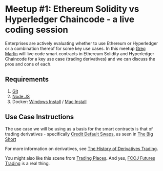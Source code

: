 # Meetup #1: Ethereum Solidity vs Hyperledger Chaincode - a live coding session

Enterprises are actively evaluating whether to use Ethereum or Hyperledger or a combination thereof for some key use cases. In this meetup [Greg Marlin](https://www.linkedin.com/in/greg-marlin-8a4528a/) will live code smart contracts in Ethereum Solidity and Hyperledger Chaincode for a key use case (trading derivatives) and we can discuss the pros and cons of each.

## Requirements


1. [Git](https://gist.github.com/derhuerst/1b15ff4652a867391f03)
2. [Node JS](https://nodejs.org/en/)
3. Docker: [Windows Install](https://docs.docker.com/docker-for-windows/install/) / [Mac Install](https://docs.docker.com/docker-for-mac/install/)



## Use Case Instructions

The use case we will be using as a basis for the smart contracts is that of trading derivatives - specifically [Credit Default Swaps](https://www.investopedia.com/terms/c/creditdefaultswap.asp), as seen in [The Big Short](https://www.youtube.com/watch?v=P-7HA9_qmdg)

For more information on derivatives, see [The History of Derivatives Trading](https://medium.com/market-protocol/the-history-of-derivatives-trading-631e9ab64fed). 

You might also like this scene from [Trading Places](https://www.youtube.com/watch?v=RLySXTIBS3c). And yes, [FCOJ Futures Trading](https://www.theice.com/products/30/FCOJ-A-Futures) is a real thing. 

